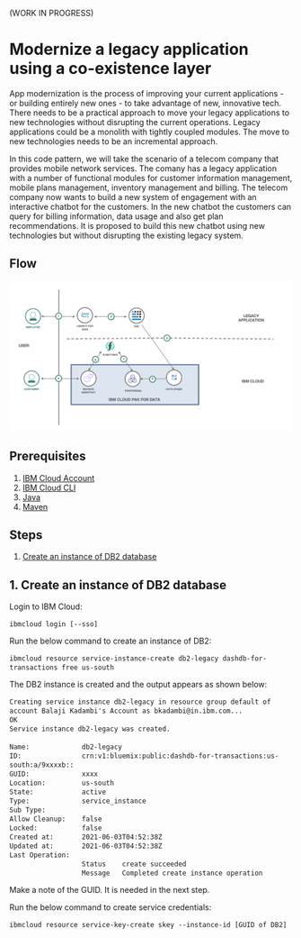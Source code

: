 (WORK IN PROGRESS)
# Modernize a legacy application using a co-existence layer 

App modernization is the process of improving your current applications - or building entirely new ones - to take advantage of new, innovative tech. There needs to be a practical approach to move your legacy applications to new technologies without disrupting the current operations. Legacy applications could be a monolith with tightly coupled modules. The move to new technologies needs to be an incremental approach.

In this code pattern, we will take the scenario of a telecom company that provides mobile network services. The comany has a legacy application with a number of functional modules for customer information management, mobile plans management, inventory management and billing. The telecom company now wants to build a new system of engagement with an interactive chatbot for the customers. In the new chatbot the customers can query for billing information, data usage and also get plan recommendations. It is proposed to build this new chatbot using new technologies but without disrupting the existing legacy system.


## Flow

![arch](images/architecture.png)


## Prerequisites
1. [IBM Cloud Account](https://cloud.ibm.com)
1. [IBM Cloud CLI](https://cloud.ibm.com/docs/cli?topic=cli-getting-started)
1. [Java](https://www.java.com/en/)
1. [Maven](https://maven.apache.org/)

## Steps

1. [Create an instance of DB2 database](#1-create-an-instance-of-db2-database)

## 1. Create an instance of DB2 database

Login to IBM Cloud:
```
ibmcloud login [--sso]
```

Run the below command to create an instance of DB2:
```
ibmcloud resource service-instance-create db2-legacy dashdb-for-transactions free us-south
```

The DB2 instance is created and the output appears as shown below:
```
Creating service instance db2-legacy in resource group default of account Balaji Kadambi's Account as bkadambi@in.ibm.com...
OK
Service instance db2-legacy was created.
                     
Name:             db2-legacy   
ID:               crn:v1:bluemix:public:dashdb-for-transactions:us-south:a/9xxxxb::   
GUID:             xxxx   
Location:         us-south   
State:            active   
Type:             service_instance   
Sub Type:            
Allow Cleanup:    false   
Locked:           false   
Created at:       2021-06-03T04:52:38Z   
Updated at:       2021-06-03T04:52:38Z   
Last Operation:                   
                  Status    create succeeded      
                  Message   Completed create instance operation   
```
Make a note of the GUID. It is needed in the next step.

Run the below command to create service credentials:
```
ibmcloud resource service-key-create skey --instance-id [GUID of DB2]
```
